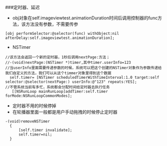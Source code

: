 
###定时器、延迟
- obj对象在self.imageviewtest.animationDuration时间后调用控制器的func方法，该方法没有参数，不需要传参

```objc
[obj performSelector:@selector(func) withObject:nil afterDelay:self.imageviewtest.animationDuration];
```
- NSTimer

```objc
//该方法会返回一个新的定时器，1秒后调用nextPage:方法；
//-(void)nextPage:(NSTimer *)timer,其中timer.userInfo=123
//当userInfo里面需要传递参数的时候，系统可以把这个创建的NSTimer对象作为参数传递给我们自定义的方法，我们可以从这个timmer对象里得到这个数据
  self.timer= [NSTimer scheduledTimerWithTimeInterval:1.0 target:self selector:@selector(nextPage:) userInfo:@"123" repeats:YES];
//不管系统当前有多忙，系统都会分配时间给定时器去执行任务
   [[NSRunLoop mainRunLoop]addTimer:self.timer forMode:NSRunLoopCommonModes];
```
- 定时器不用的时候停掉
 - 在轮播器里面一般都是用户手动拖拽的时候停止定时器
```objc
-(void)removeNSTimer
  {
      [self.timer invalidate];
      self.timer=nil;
  }
```



